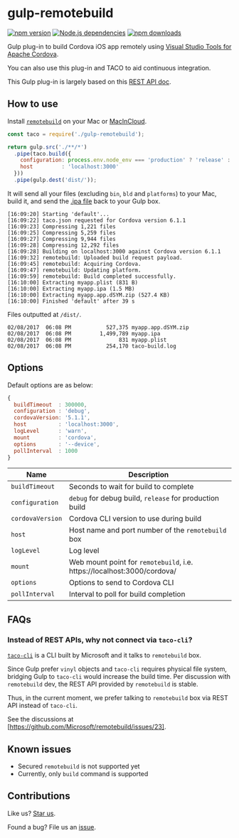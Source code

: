 # gulp-remotebuild

[![npm version](https://badge.fury.io/js/gulp-remotebuild.svg)](https://badge.fury.io/js/gulp-remotebuild) [![Node.js dependencies](https://david-dm.org/compulim/gulp-remotebuild.svg)](https://david-dm.org/compulim/gulp-remotebuild) [![npm downloads](https://img.shields.io/npm/dm/gulp-remotebuild.svg)](https://img.shields.io/npm/dm/gulp-remotebuild.svg)

Gulp plug-in to build Cordova iOS app remotely using [Visual Studio Tools for Apache Cordova](https://taco.visualstudio.com/).

You can also use this plug-in and TACO to aid continuous integration.

This Gulp plug-in is largely based on this [REST API doc](https://github.com/Microsoft/remotebuild/blob/master/src/taco-remote/RESTAPI.md).

## How to use

Install [`remotebuild`](https://taco.visualstudio.com/en-us/docs/ios-guide/) on your Mac or [MacInCloud](https://macincloud.com/).

```js
const taco = require('./gulp-remotebuild');

return gulp.src('./**/*')
  .pipe(taco.build({
    configuration: process.env.node_env === 'production' ? 'release' : 'debug',
    host         : 'localhost:3000'
  }))
  .pipe(gulp.dest('dist/'));
```

It will send all your files (excluding `bin`, `bld` and `platforms`) to your Mac, build it, and send the [.ipa file](https://en.wikipedia.org/wiki/.ipa) back to your Gulp box.

```
[16:09:20] Starting 'default'...
[16:09:22] taco.json requested for Cordova version 6.1.1
[16:09:23] Compressing 1,221 files
[16:09:25] Compressing 5,259 files
[16:09:27] Compressing 9,944 files
[16:09:28] Compressing 12,292 files
[16:09:28] Building on localhost:3000 against Cordova version 6.1.1
[16:09:32] remotebuild: Uploaded build request payload.
[16:09:45] remotebuild: Acquiring Cordova.
[16:09:47] remotebuild: Updating platform.
[16:09:59] remotebuild: Build completed successfully.
[16:10:00] Extracting myapp.plist (831 B)
[16:10:00] Extracting myapp.ipa (1.5 MB)
[16:10:00] Extracting myapp.app.dSYM.zip (527.4 KB)
[16:10:00] Finished 'default' after 39 s
```

Files outputted at `/dist/`.

```
02/08/2017  06:08 PM           527,375 myapp.app.dSYM.zip
02/08/2017  06:08 PM         1,499,789 myapp.ipa
02/08/2017  06:08 PM               831 myapp.plist
02/08/2017  06:08 PM           254,170 taco-build.log
```

## Options

Default options are as below:

```js
{
  buildTimeout  : 300000,
  configuration : 'debug',
  cordovaVersion: '5.1.1',
  host          : 'localhost:3000',
  logLevel      : 'warn',
  mount         : 'cordova',
  options       : '--device',
  pollInterval  : 1000
}
```

| Name             | Description                                                             |
| ---------------- | ----------------------------------------------------------------------- |
| `buildTimeout`   | Seconds to wait for build to complete                                   |
| `configuration`  | `debug` for debug build, `release` for production build                 |
| `cordovaVersion` | Cordova CLI version to use during build                                 |
| `host    `       | Host name and port number of the `remotebuild` box                      |
| `logLevel`       | Log level                                                               |
| `mount`          | Web mount point for `remotebuild`, i.e. https://localhost:3000/cordova/ |
| `options`        | Options to send to Cordova CLI                                          |
| `pollInterval`   | Interval to poll for build completion                                   |

## FAQs

### Instead of REST APIs, why not connect via `taco-cli`?

[`taco-cli`](https://github.com/microsoft/taco-cli) is a CLI built by Microsoft and it talks to `remotebuild` box.

Since Gulp prefer `vinyl` objects and `taco-cli` requires physical file system, bridging Gulp to `taco-cli` would increase the build time. Per discussion with `remotebuild` dev, the REST API provided by `remotebuild` is stable.

Thus, in the current moment, we prefer talking to `remotebuild` box via REST API instead of `taco-cli`.

See the discussions at [https://github.com/Microsoft/remotebuild/issues/23].

## Known issues

* Secured `remotebuild` is not supported yet
* Currently, only `build` command is supported

## Contributions

Like us? [Star us](https://github.com/compulim/gulp-remotebuild/stargazers).

Found a bug? File us an [issue](https://github.com/compulim/gulp-remotebuild/issues).
